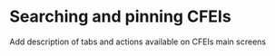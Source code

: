 # Searching and pinning CFEIs

Add description of tabs and actions available on CFEIs main screens

